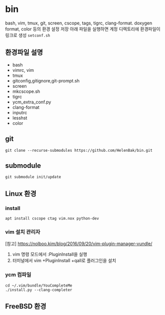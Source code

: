 # bin
bash, vim, tmux, git, screen, cscope, tags, tigrc, clang-format. doxygen format, color 등의 환경 설정 저장
아래 파일을 실행하면 계정 디렉토리에 환경파일이 링크로 생성
``` setconf.sh ```

## 환경파일 설명
* bash
* vimrc, vim
* tmux
* gitconfig,gitignore,git-prompt.sh
* screen
* mkcscope.sh
* tigrc
* ycm_extra_conf.py
* clang-format
* inputrc
* lesshst
* color

## git
``` git clone --recurse-submodules https://github.com/HelenBak/bin.git ```

## submodule 
``` git submodule init/update ```

## Linux 환경

### install
``` apt install cscope ctag vim.nox python-dev ```

### vim 설치 관리자
[참고] https://nolboo.kim/blog/2016/09/20/vim-plugin-manager-vundle/
1. vim 명령 모드에서 :PluginInstall을 실행
1. 터미널에서 vim +PluginInstall +qall로 플러그인을 설치

### ycm 컴파일
```
cd ~/.vim/bundle/YouCompleteMe
./install.py --clang-completer
```

## FreeBSD 환경
